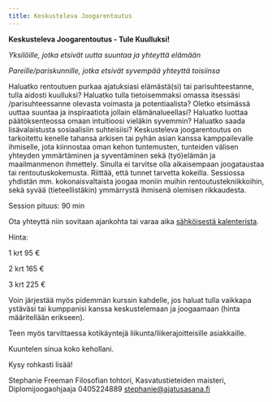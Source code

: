 ```yaml
---
title: Keskusteleva Joogarentoutus
---
```


**Keskusteleva Joogarentoutus  - Tule Kuulluksi!**

*Yksilöille, jotka etsivät uutta suuntaa ja yhteyttä elämään*

*Pareille/pariskunnille, jotka etsivät syvempää yhteyttä toisiinsa*

Haluatko rentoutuen purkaa ajatuksiasi elämästä(si) tai parisuhteestanne, tulla aidosti kuulluksi? Haluatko tulla tietoisemmaksi omassa itsessäsi /parisuhteessanne olevasta voimasta ja potentiaalista? Oletko etsimässä uuttaa suuntaa ja inspiraatiota jollain elämänalueellasi? Haluatko luottaa päätöksenteossa omaan intuitioosi vieläkin syvemmin? Haluatko saada lisävalaistusta sosiaalisiin suhteisiisi? Keskusteleva joogarentoutus on tarkoitettu kenelle tahansa arkisen tai pyhän asian kanssa kamppailevalle ihmiselle, jota kiinnostaa oman kehon tuntemusten, tunteiden välisen yhteyden ymmärtäminen ja syventäminen sekä (työ)elämän ja maailmanmenon ihmettely. Sinulla ei tarvitse olla aikaisempaan joogataustaa tai rentoutuskokemusta. Riittää, että tunnet tarvetta kokeilla. Sessiossa yhdistän mm. kokonaisvaltaista joogaa moniin muihin rentoutustekniikkoihin, sekä syvää (tieteellistäkin) ymmärrystä ihmisenä olemisen rikkaudesta.

Session pituus: 90 min

Ota yhteyttä niin sovitaan ajankohta tai varaa aika <span class="ajanvaraus-link">[sähköisestä kalenterista](ajanvaraus.html)</span>. 

Hinta:   

 1 krt   95 €

 2 krt  165 €

 3 krt  225 €

Voin järjestää myös pidemmän kurssin kahdelle, jos haluat tulla vaikkapa ystäväsi tai kumppanisi kanssa keskustelemaan ja joogaamaan (hinta määritellään erikseen).

Teen myös tarvittaessa kotikäyntejä liikunta/liikerajoitteisille asiakkaille.

Kuuntelen sinua koko kehollani.


Kysy rohkasti lisää!

Stephanie Freeman
Filosofian tohtori, Kasvatustieteiden maisteri, Diplomijoogaohjaaja
0405224889
stephanie@ajatusasana.fi


